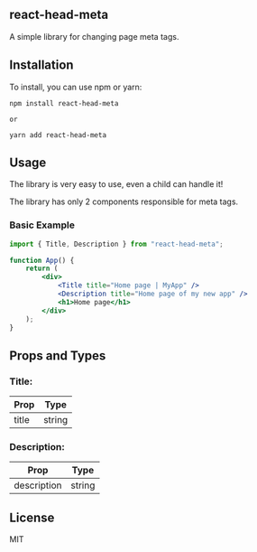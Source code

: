 ## react-head-meta

A simple library for changing page meta tags.

## Installation

To install, you can use npm or yarn:

```
npm install react-head-meta

or

yarn add react-head-meta
```

## Usage

The library is very easy to use, even a child can handle it!

The library has only 2 components responsible for meta tags.

### Basic Example

```jsx
import { Title, Description } from "react-head-meta";

function App() {
	return (
		<div>
			<Title title="Home page | MyApp" />
			<Description title="Home page of my new app" />
			<h1>Home page</h1>
		</div>
	);
}
```

## Props and Types

### Title:

| Prop  | Type   |
| ----- | ------ |
| title | string |

### Description:

| Prop        | Type   |
| ----------- | ------ |
| description | string |

## License

MIT
